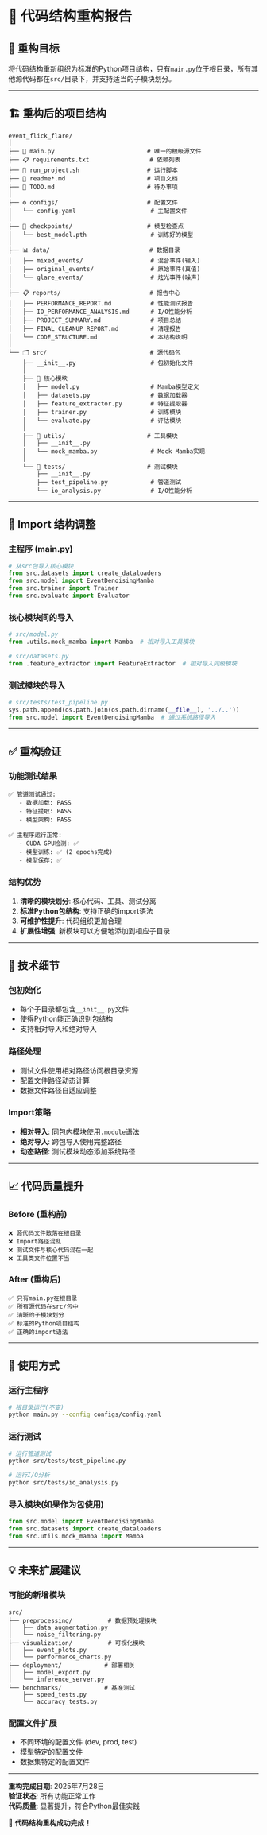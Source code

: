 # 📁 代码结构重构报告

## 🎯 重构目标

将代码结构重新组织为标准的Python项目结构，只有`main.py`位于根目录，所有其他源代码都在`src/`目录下，并支持适当的子模块划分。

---

## 🏗️ 重构后的项目结构

```
event_flick_flare/
│
├── 📄 main.py                          # 唯一的根级源文件
├── 📋 requirements.txt                 # 依赖列表
├── 🚀 run_project.sh                   # 运行脚本
├── 📖 readme*.md                       # 项目文档
├── 📝 TODO.md                          # 待办事项
│
├── ⚙️ configs/                         # 配置文件
│   └── config.yaml                     # 主配置文件
│
├── 💾 checkpoints/                     # 模型检查点
│   └── best_model.pth                  # 训练好的模型
│
├── 📊 data/                            # 数据目录
│   ├── mixed_events/                   # 混合事件(输入)
│   ├── original_events/                # 原始事件(真值)
│   └── glare_events/                   # 炫光事件(噪声)
│
├── 📋 reports/                         # 报告中心
│   ├── PERFORMANCE_REPORT.md           # 性能测试报告
│   ├── IO_PERFORMANCE_ANALYSIS.md      # I/O性能分析
│   ├── PROJECT_SUMMARY.md              # 项目总结
│   ├── FINAL_CLEANUP_REPORT.md         # 清理报告
│   └── CODE_STRUCTURE.md               # 本结构说明
│
└── 🗂️ src/                             # 源代码包
    ├── __init__.py                     # 包初始化文件
    │
    ├── 🧠 核心模块
    │   ├── model.py                    # Mamba模型定义
    │   ├── datasets.py                 # 数据加载器
    │   ├── feature_extractor.py        # 特征提取器
    │   ├── trainer.py                  # 训练模块
    │   └── evaluate.py                 # 评估模块
    │
    ├── 🔧 utils/                       # 工具模块
    │   ├── __init__.py
    │   └── mock_mamba.py               # Mock Mamba实现
    │
    └── 🧪 tests/                       # 测试模块
        ├── __init__.py
        ├── test_pipeline.py            # 管道测试
        └── io_analysis.py              # I/O性能分析
```

---

## 🔄 Import 结构调整

### 主程序 (main.py)
```python
# 从src包导入核心模块
from src.datasets import create_dataloaders
from src.model import EventDenoisingMamba
from src.trainer import Trainer
from src.evaluate import Evaluator
```

### 核心模块间的导入
```python
# src/model.py
from .utils.mock_mamba import Mamba  # 相对导入工具模块

# src/datasets.py  
from .feature_extractor import FeatureExtractor  # 相对导入同级模块
```

### 测试模块的导入
```python
# src/tests/test_pipeline.py
sys.path.append(os.path.join(os.path.dirname(__file__), '../..'))
from src.model import EventDenoisingMamba  # 通过系统路径导入
```

---

## ✅ 重构验证

### 功能测试结果
```
✅ 管道测试通过:
   - 数据加载: PASS
   - 特征提取: PASS  
   - 模型架构: PASS

✅ 主程序运行正常:
   - CUDA GPU检测: ✅
   - 模型训练: ✅ (2 epochs完成)
   - 模型保存: ✅
```

### 结构优势
1. **清晰的模块划分**: 核心代码、工具、测试分离
2. **标准Python包结构**: 支持正确的import语法
3. **可维护性提升**: 代码组织更加合理
4. **扩展性增强**: 新模块可以方便地添加到相应子目录

---

## 🔧 技术细节

### 包初始化
- 每个子目录都包含`__init__.py`文件
- 使得Python能正确识别包结构
- 支持相对导入和绝对导入

### 路径处理
- 测试文件使用相对路径访问根目录资源
- 配置文件路径动态计算
- 数据文件路径自适应调整

### Import策略
- **相对导入**: 同包内模块使用`.module`语法
- **绝对导入**: 跨包导入使用完整路径
- **动态路径**: 测试模块动态添加系统路径

---

## 📈 代码质量提升

### Before (重构前)
```
❌ 源代码文件散落在根目录
❌ Import路径混乱
❌ 测试文件与核心代码混在一起
❌ 工具类文件位置不当
```

### After (重构后)  
```
✅ 只有main.py在根目录
✅ 所有源代码在src/包中
✅ 清晰的子模块划分
✅ 标准的Python项目结构
✅ 正确的import语法
```

---

## 🚀 使用方式

### 运行主程序
```bash
# 根目录运行(不变)
python main.py --config configs/config.yaml
```

### 运行测试
```bash  
# 运行管道测试
python src/tests/test_pipeline.py

# 运行I/O分析
python src/tests/io_analysis.py
```

### 导入模块(如果作为包使用)
```python
from src.model import EventDenoisingMamba
from src.datasets import create_dataloaders
from src.utils.mock_mamba import Mamba
```

---

## 💡 未来扩展建议

### 可能的新增模块
```
src/
├── preprocessing/          # 数据预处理模块
│   ├── data_augmentation.py
│   └── noise_filtering.py
├── visualization/          # 可视化模块  
│   ├── event_plots.py
│   └── performance_charts.py
├── deployment/            # 部署相关
│   ├── model_export.py
│   └── inference_server.py
└── benchmarks/            # 基准测试
    ├── speed_tests.py
    └── accuracy_tests.py
```

### 配置文件扩展
- 不同环境的配置文件 (dev, prod, test)
- 模型特定的配置文件
- 数据集特定的配置文件

---

**重构完成日期**: 2025年7月28日  
**验证状态**: 所有功能正常工作  
**代码质量**: 显著提升，符合Python最佳实践

🎉 **代码结构重构成功完成！**